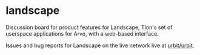 # landscape

Discussion board for product features for Landscape, Tlon's set of userspace applications for Arvo, with a web-based interface.

Issues and bug reports for Landscape on the live network live at [urbit/urbit](https://github.com/urbit/urbit/issues?q=is%3Aissue+is%3Aopen+label%3Alandscape).
